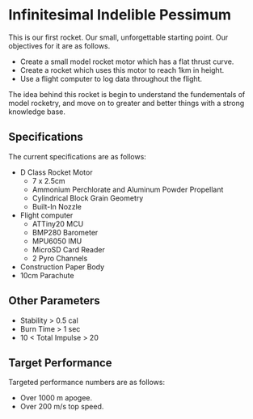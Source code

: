 # Infinitesimal Indelible Pessimum
  This is our first rocket. Our small, unforgettable starting point. Our objectives for it are as follows.
  - Create a small model rocket motor which has a flat thrust curve.
  - Create a rocket which uses this motor to reach 1km in height.
  - Use a flight computer to log data throughout the flight.


  The idea behind this rocket is begin to understand the fundementals of model rocketry, and move on to greater and better things with a strong knowledge base.

## Specifications
  The current specifications are as follows:
  - D Class Rocket Motor
    * 7 x 2.5cm
    * Ammonium Perchlorate and Aluminum Powder Propellant
    * Cylindrical Block Grain Geometry
    * Built-In Nozzle
  - Flight computer
    * ATTiny20 MCU
    * BMP280 Barometer
    * MPU6050 IMU
    * MicroSD Card Reader
    * 2 Pyro Channels
  - Construction Paper Body
  - 10cm Parachute

## Other Parameters
  - Stability > 0.5 cal
  - Burn Time > 1 sec
  - 10 < Total Impulse > 20

## Target Performance
  Targeted performance numbers are as follows:
  - Over 1000 m apogee.
  - Over 200 m/s top speed. 